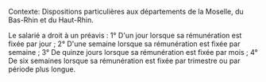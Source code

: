 Contexte: Dispositions particulières aux départements de la Moselle, du Bas-Rhin et du Haut-Rhin.

Le salarié a droit à un préavis : 1° D'un jour lorsque sa rémunération est fixée par jour ; 2° D'une semaine lorsque sa rémunération est fixée par semaine ; 3° De quinze jours lorsque sa rémunération est fixée par mois ; 4° De six semaines lorsque sa rémunération est fixée par trimestre ou par période plus longue.